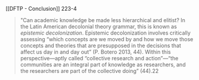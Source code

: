 [[DFTP - Conclusion]] 223-4
>"Can academic knowledge be made less hierarchical and elitist? In the Latin American decolonial theory grammar, this is known as *epistemic decolonization*. Epistemic decolonization involves critically assessing “which concepts are we moved by and how we move those concepts and theories that are presupposed in the decisions that affect us day in and day out” (P. Botero 2013, 44). Within this perspective—aptly called “collective research and action”—“the communities are an integral part of knowledge as researchers, and the researchers are part of the collective doing” (44).22